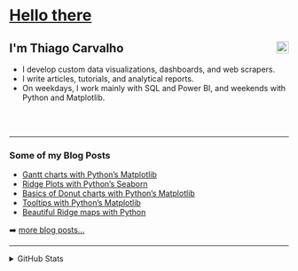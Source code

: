 # [Hello there](https://thumbs.gfycat.com/FreshGleamingFulmar-size_restricted.gif)

## I'm Thiago Carvalho [<img align="right" alt="LinkedIn" width="22px" src="https://content.linkedin.com/content/dam/me/business/en-us/amp/brand-site/v2/bg/LI-Bug.svg.original.svg" />][linkedin]
  
- I develop custom data visualizations, dashboards, and web scrapers.
- I write articles, tutorials, and analytical reports.
- On weekdays, I work mainly with SQL and Power BI, and weekends with Python and Matplotlib.



<br />
<br />

---

### Some of my Blog Posts

<!-- BLOG-POST-LIST:START -->
- [Gantt charts with Python’s Matplotlib](https://towardsdatascience.com/gantt-charts-with-pythons-matplotlib-395b7af72d72)
- [Ridge Plots with Python’s Seaborn](https://python.plainenglish.io/ridge-plots-with-pythons-seaborn-4de5725881af)
- [Basics of Donut charts with Python’s Matplotlib](https://towardsdatascience.com/basics-of-donut-charts-with-pythons-matplotlib-100cf71b259d)
- [Tooltips with Python’s Matplotlib](https://towardsdatascience.com/tooltips-with-pythons-matplotlib-dcd8db758846)
- [Beautiful Ridge maps with Python](https://towardsdatascience.com/beautiful-ridge-maps-with-python-640906a30e10)
<!-- BLOG-POST-LIST:END -->

➡️ [more blog posts...](https://thiago-bernardes-carvalho.medium.com/)

---

<details>
  <summary>GitHub Stats</summary>

  <img align="left" alt="codeSTACKr's GitHub Stats" src="https://github-readme-stats.vercel.app/api?username=thiagobc23&show_icons=true&hide_border=true" />

</details>

[medium]: https://thiago-bernardes-carvalho.medium.com/
[reddit]: https://www.reddit.com/user/thiagobc23
[linkedin]: https://www.linkedin.com/in/thiagobcarvalho/
